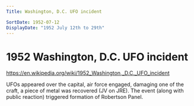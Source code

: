 ```yaml
---
Title: Washington, D.C. UFO incident

SortDate: 1952-07-12
DisplayDate: "1952 July 12th to 29th"
---
```


# 1952 Washington, D.C. UFO incident

https://en.wikipedia.org/wiki/1952_Washington,_D.C._UFO_incident

UFOs appeared over the capital, air force engaged, damaging one of the craft, a piece of metal was recovered (JV on JRE). The event (along with public reaction) triggered formation of Robertson Panel.